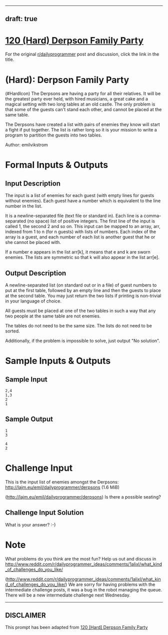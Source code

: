 ---
draft: true
----

# [120 (Hard) Derpson Family Party](https://www.reddit.com/r/dailyprogrammer/comments/1asdd5/032213_challenge_120_hard_derpson_family_party/)

For the original [r/dailyprogrammer](https://www.reddit.com/r/dailyprogrammer/) post and discussion, click the link in the title.

#  (Hard): Derpson Family Party
(#HardIcon)
The Derpsons are having a party for all their relatives. It will be
the greatest party ever held, with hired musicians, a great cake and a
magical setting with two long tables at an old castle. The only
problem is that some of the guests can't stand each other, and cannot
be placed at the same table.

The Derpsons have created a list with pairs of enemies they know will
start a fight if put together. The list is rather long so it is your
mission to write a program to partition the guests into two tables.

Author: emilvikstrom

# Formal Inputs & Outputs
## Input Description
The input is a list of enemies for each guest (with empty lines for
guests without enemies). Each guest have a number which is equivalent
to the line number in the list.

It is a newline-separated file (text file or standard in). Each line is a
comma-separated (no space) list of positive integers. The first
line of the input is called 1, the second 2 and so on. This input can
be mapped to an array, arr, indexed from 1 to n (for n guests)
with lists of numbers. Each index of the array is a guest, and each
number of each list is another guest that he or she cannot be placed with.

If a number e appears in the list arr[k], it means that e and k
are sworn enemies. The lists are symmetric so that k will also
appear in the list arr[e].

## Output Description
A newline-separated list (on standard out or in a file) of guest
numbers to put at the first table, followed by an empty line and then
the guests to place at the second table. You may just return
the two lists if printing is non-trivial in your language of choice.

All guests must be placed at one of the two tables in such a way that
any two people at the same table are not enemies.

The tables do not need to be the same size. The lists do not need to
be sorted.

Additionally, if the problem is impossible to solve, just output
"No solution".

# Sample Inputs & Outputs
## Sample Input

```
2,4
1,3
2
1
```
## Sample Output

```
1
3

4
2
```
# Challenge Input
This is the input list of enemies amongst the Derpsons:
http://lajm.eu/emil/dailyprogrammer/derpsons (1.6 MiB)

(http://lajm.eu/emil/dailyprogrammer/derpsons)
Is there a possible seating?

## Challenge Input Solution
What is your answer? :-)

# Note
What problems do you think are the most fun? Help us out and discuss in http://www.reddit.com/r/dailyprogrammer_ideas/comments/1alixl/what_kind_of_challenges_do_you_like/

(http://www.reddit.com/r/dailyprogrammer_ideas/comments/1alixl/what_kind_of_challenges_do_you_like/)
We are sorry for having problems with the intermediate challenge posts, it was a bug in the robot managing the queue. There will be a new intermediate challenge next Wednesday.


----
## **DISCLAIMER**
This prompt has been adapted from [120 [Hard] Derpson Family Party](https://www.reddit.com/r/dailyprogrammer/comments/1asdd5/032213_challenge_120_hard_derpson_family_party/
)
